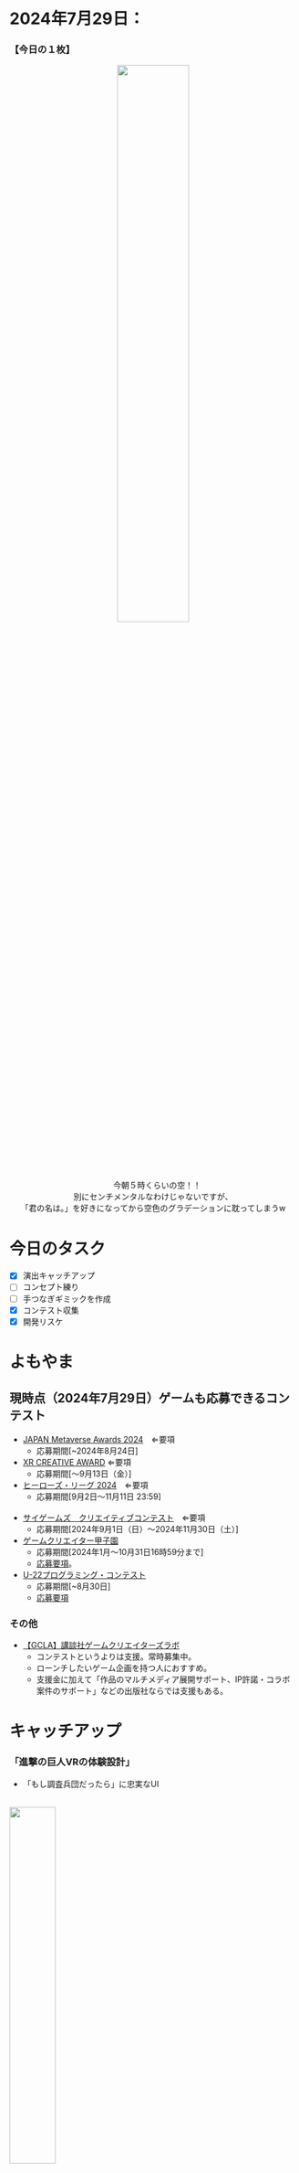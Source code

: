 # 2024年7月29日：
### 【今日の１枚】<br>
<p align="center">
  <img src="https://github.com/user-attachments/assets/7615dd3c-8d8c-43c7-92ea-13a0fa35bb43" width = 50%><br>
 　今朝５時くらいの空！！<br>
   別にセンチメンタルなわけじゃないですが、<br>
  「君の名は。」を好きになってから空色のグラデーションに耽ってしまうw<br>
</p>

# 今日のタスク
- [x] 演出キャッチアップ
- [ ] コンセプト練り
- [ ] 手つなぎギミックを作成
- [x] コンテスト収集
- [x] 開発リスケ

# よもやま
## 現時点（2024年7月29日）ゲームも応募できるコンテスト
- [JAPAN Metaverse Awards 2024](https://dle.or.jp/contests/20240621_4974/)　⇐要項
    - 応募期間[~2024年8月24日]
- [XR CREATIVE AWARD](https://xrc.or.jp/award2024/) ⇐要項
    - 応募期間[～9月13日（金）]
- [ヒーローズ・リーグ 2024](https://heroes-league.net/)　⇐要項
    - 応募期間[9月2日〜11月11日 23:59]
<br><br>
- [サイゲームズ　クリエイティブコンテスト](https://contest.cygames.co.jp/)　⇐要項
    - 応募期間[2024年9月1日（日）～2024年11月30日（土）]
- [ゲームクリエイター甲子園](https://game.creators-guild.com/gck/)
    - 応募期間[2024年1月～10月31日16時59分まで]
    - [応募要項](https://game.creators-guild.com/gck2024-terms/)。
- [U-22プログラミング・コンテスト](https://u22procon.com/)
    - 応募期間[~8月30日]
    - [応募要項](https://u22procon.com/contest/)
 ### その他
- [【GCLA】講談社ゲームクリエイターズラボ](https://creatorslab.kodansha.co.jp/topics/1985/)
    - コンテストというよりは支援。常時募集中。
    - ローンチしたいゲーム企画を持つ人におすすめ。
    - 支援金に加えて「作品のマルチメディア展開サポート、IP許諾・コラボ案件のサポート」などの出版社ならでは支援もある。
 
# キャッチアップ
### 「進撃の巨人VRの体験設計」
- 「もし調査兵団だったら」に忠実なUI

<br><img src="https://github.com/user-attachments/assets/4a57c39f-73a1-4507-abbc-b0654fb37267" width = 40%><br>
　UIには機能性とビジュアル性の二つの性質の両立が必要です。機能性はユーザーに伝えるべき要項を見た目で伝える性質で、ビジュアルは世界観やゲームのスタイルを強調する性質を持ちます。<br>
　進撃の巨人VRはこれら２つの性質の両立をVR内でうまく成したものだと感じます。<br>
　まず、ユーザーからの入力はほとんど手元に存在する本で行います。これは非常に良いアイデアだと思いました。<br>
　VRのUIはよく空中に浮いているモノや、壁に設置されたメニューをコントローラーからカーソルを合わせて入力する手法がとられます。これらが悪いわけではないではなく、機能性やビジュアル性の観点から「進撃の巨人」という世界観や時代背景などとはそぐわない印象があります。<br>
　そこで手元の本にペンで入力するという、VR初心者にも分かりやすい、かつVRだからこそできる入力方法であり、ノートとペンという調査兵団も使っていたであろう道具という世界観に沿ったビジュアル性を兼ね備えた非常にユーザビリティの高いUIだと分ります。<br>
　報告書を書くようにメニューを操れるのは、まるで自分が調査兵団になったかのような気分になれるので最高です。<br><br>
- 戦闘時はシンプルな操作感

<br><img src="https://github.com/user-attachments/assets/ceb93b08-9efe-40d6-b1c6-294ab03ffa34" width = 40%><br>
　戦闘中の操作がとてもシンプルです。トリガーを引いてワイヤーの射出、コントローラーを引いてワイヤーを巻き戻す、剣を振る、Y/Bボタンで剣の交換。というこれさえ覚えれば、戦闘が可能になります。<br>
　戦闘中は巨人の配置を把握しながら、ワイヤーの射出先を狙い、移動先を考えて…などなど、巨人を倒すためにあらゆることを考えます。これ自体はVRの遊び方としては体験没入型なので非常に楽しめます。<br>
　この体験において邪魔しかねないのは操作の複雑性であり、本ゲームそれがなかったため高い没入感が味わえます。<br>
　これらはあくまで人によります。そもそも操作に慣れない可能性もありますが、それは調査兵団として訓練を組むしかないというモチベーションにもなるのではないでしょうか。<br><br>
- 攻撃の手ごたえ

<br><img src="https://github.com/user-attachments/assets/d719a12a-8f74-42e5-ab1b-6606939e7d03" width = 40%><br>
　本ゲームで感じた手ごたえは、個人的に「革命なのでは？」と思うポイントです。<br>
　というのも、まだまだ経験浅いですが、現状のVRアクションにおける問題点はこの「手ごたえのなさ」だったのではないかと考えています。<br>
  もちろん酔いやすいところもあり、本作では集中線を使い酔い対策されているという点がありますがそれは置いてといて。<br>
  2Dや3Dゲームではおなじみの演出である「ヒットストップ」が本作では使用されています。VRでも効果が感じられたのは驚きでした。<br>
  そもそもヒットストップとは、攻撃がヒットしたその瞬間、「ぐぐっ」と画面が止まったように見える演出です。この演出には、「攻撃が当たっている感」「より強いダメージを与えている感」を視覚的にフィードバックする作用があります。<br>
　振りかざす手前でスローになるのとは別に、切っ先の残像が出る瞬間に再びスローになる瞬間があります。これが本ゲームにおけるヒットストップです。<br>
  前述のとおり、これにより巨人にダメージを与えた感、つまり手ごたえを非常に感じやすくなっています。これの有無で印象かなり変わると思います。<br>
  もっといろんなゲームで多用されてほしいくらいです。<br><br>
  また、本ゲームにおけるヒットストップは、手ごたえの他にも「調査兵団としての思考の没入感」にもつながっていると感じます。<br>
  調査兵団は巨人が振り向く前にいち早く近づき、弱点であるうなじに狙いを定めて剣を振ります。作品で伝わるような死と瀬戸際の緊張感やゾーンに入るような思考演出は、本作においては攻撃前のスロー演出とヒットストップが担っているように感じます。
　
  

